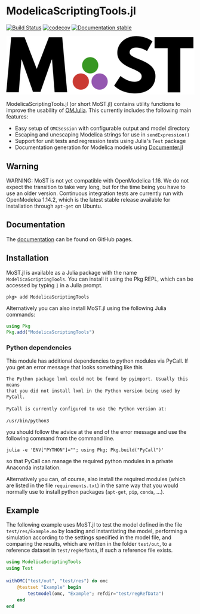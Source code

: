 # ModelicaScriptingTools.jl

[![Build Status](https://travis-ci.com/THM-MoTE/ModelicaScriptingTools.jl.svg?branch=master)](https://travis-ci.com/THM-MoTE/ModelicaScriptingTools.jl)
[![codecov](https://codecov.io/gh/THM-MoTE/ModelicaScriptingTools.jl/branch/master/graph/badge.svg)](https://codecov.io/gh/THM-MoTE/ModelicaScriptingTools.jl)
[![Documentation stable](https://img.shields.io/badge/docs-stable-blue.svg)](https://thm-mote.github.io/ModelicaScriptingTools.jl/dev/)


![MoST.jl](docs/src/assets/logo.svg)

ModelicaScriptingTools.jl (or short MoST.jl) contains utility functions to improve the usability of [OMJulia](https://github.com/OpenModelica/OMJulia.jl).
This currently includes the following main features:

* Easy setup of `OMCSession` with configurable output and model directory
* Escaping and unescaping Modelica strings for use in `sendExpression()`
* Support for unit tests and regression tests using Julia's `Test` package
* Documentation generation for Modelica models using [Documenter.jl](https://github.com/JuliaDocs/Documenter.jl)

## Warning

WARNING: MoST is not yet compatible with OpenModelica 1.16.
We do not expect the transition to take very long, but for the time being you have to use an older version.
Continuous integration tests are currently run with OpenModelca 1.14.2, which is the latest stable release available for installation through `apt-get` on Ubuntu.

## Documentation

The [documentation](https://thm-mote.github.io/ModelicaScriptingTools.jl/dev/) can be found on GitHub pages.

## Installation

MoST.jl is available as a Julia package with the name `ModelicaScriptingTools`.
You can install it using the Pkg REPL, which can be accessed by typing `]` in a Julia prompt.

```verbatim
pkg> add ModelicaScriptingTools
```

Alternatively you can also install MoST.jl using the following Julia commands:

```julia
using Pkg
Pkg.add("ModelicaScriptingTools")
```

### Python dependencies

This module has additional dependencies to python modules via PyCall.
If you get an error message that looks something like this

```verbatim
The Python package lxml could not be found by pyimport. Usually this means
that you did not install lxml in the Python version being used by PyCall.

PyCall is currently configured to use the Python version at:

/usr/bin/python3
```

you should follow the advice at the end of the error message and use the following command from the command line.

```
julia -e 'ENV["PYTHON"]=""; using Pkg; Pkg.build("PyCall")'
```

so that PyCall can manage the required python modules in a private Anaconda installation.

Alternatively you can, of course, also install the required modules (which are listed in the file `requirements.txt`) in the same way that you would normally use to install python packages (`apt-get`, `pip`, `conda`, ...).

## Example

The following example uses MoST.jl to test the model defined in the file `test/res/Èxample.mo` by loading and instantiating the model, performing a simulation according to the settings specified in the model file, and comparing the results, which are written in the folder `test/out`, to a reference dataset in `test/regRefData`, if such a reference file exists.

``` julia
using ModelicaScriptingTools
using Test

withOMC("test/out", "test/res") do omc
    @testset "Example" begin
        testmodel(omc, "Example"; refdir="test/regRefData")
    end
end
```
